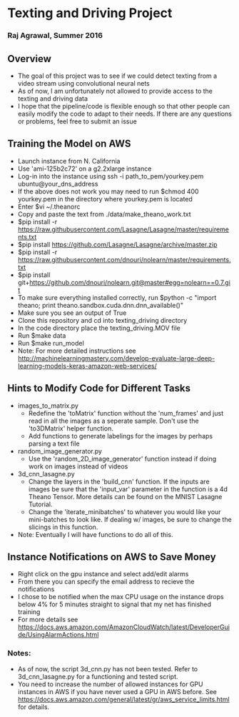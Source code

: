 
# Texting and Driving Project 

### Raj Agrawal, Summer 2016

## Overview 
- The goal of this project was to see if we could detect texting from 
a video stream using convolutional neural nets
- As of now, I am unfortunately not allowed to provide access to the texting and driving data 
- I hope that the pipeline/code is flexible enough so that other people can easily modify the code to adapt to their needs. If there are any questions or problems, feel free to submit an issue

## Training the Model on AWS 

- Launch instance from N. California 
- Use 'ami-125b2c72' on a g2.2xlarge instance 
- Log-in into the instance using ssh -i path_to_pem/yourkey.pem ubuntu@your_dns_address
- If the above does not work you may need to run $chmod 400 yourkey.pem in the directory where yourkey.pem is located
- Enter $vi ~/.theanorc
- Copy and paste the text from ./data/make_theano_work.txt 
- $pip install -r https://raw.githubusercontent.com/Lasagne/Lasagne/master/requirements.txt
- $pip install https://github.com/Lasagne/Lasagne/archive/master.zip
- $pip install -r https://raw.githubusercontent.com/dnouri/nolearn/master/requirements.txt
- $pip install git+https://github.com/dnouri/nolearn.git@master#egg=nolearn==0.7.git
- To make sure everything installed correctly, run $python -c "import theano; print theano.sandbox.cuda.dnn.dnn_available()"
- Make sure you see an output of True
- Clone this repository and cd into texting_driving directory 
- In the code directory place the texting_driving.MOV file
- Run $make data 
- Run $make run_model  
- Note: For more detailed instructions see http://machinelearningmastery.com/develop-evaluate-large-deep-learning-models-keras-amazon-web-services/

## Hints to Modify Code for Different Tasks  
- images_to_matrix.py
    - Redefine the 'toMatrix' function without the 'num_frames' and just read in all the images as a seperate sample. Don't use the 'to3DMatrix' helper function. 
    - Add functions to generate labelings for the images by perhaps parsing a text file
- random_image_generator.py 
    - Use the 'random_2D_image_generator' function instead if doing work on images instead of videos 
- 3d_cnn_lasagne.py 
    - Change the layers in the 'build_cnn' function. If the inputs are images be sure that the 'input_var' parameter in the function is a 4d Theano Tensor. More details can be found on the MNIST Lasagne Tutorial.  
    - Change the 'iterate_minibatches' to whatever you would like your mini-batches to look like. If dealing w/ images, be sure to change the slicings in this function. 
- Note: Eventually I will have functions to do all of this. 

## Instance Notifications on AWS to Save Money  
- Right click on the gpu instance and select add/edit alarms
- From there you can specify the email address to recieve the notifications 
- I chose to be notified when the max CPU usage on the instance drops below 4% for 5 minutes straight to signal that my net has finished training   
- For more details see https://docs.aws.amazon.com/AmazonCloudWatch/latest/DeveloperGuide/UsingAlarmActions.html

### Notes: 
- As of now, the script 3d_cnn.py has not been tested. Refer to 3d_cnn_lasagne.py for a functioning and tested script. 
- You need to increase the number of allowed instances for GPU instances in AWS if you have never used a GPU in AWS before. See https://docs.aws.amazon.com/general/latest/gr/aws_service_limits.html for details. 

